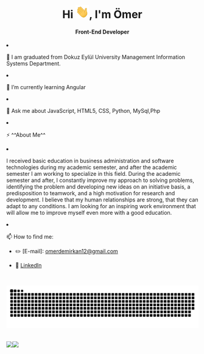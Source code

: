 <div align="center">
<h1 align="center">Hi <img width="35" src="https://github.com/1999AZZAR/1999AZZAR/blob/main/resources/img/waving.gif">, I'm Ömer</h1>
<h4 align="center">Front-End Developer </h4>
</div


- 🔭 I am graduated from Dokuz Eylül University Management Information Systems Department. 
- 🌱 I’m currently learning Angular
- 💬 Ask me about JavaScript, HTML5, CSS, Python, MySql,Php

- ⚡ ^^About Me^^
- 
     I received basic education in business administration and software technologies during my academic semester, and after the academic semester I am working to specialize in this field. During the academic semester and after, I constantly improve my approach to solving problems, identifying the problem and developing new ideas on an initiative basis, a predisposition to teamwork, and a high motivation for research and development. I believe that my human relationships are strong, that they can adapt to any conditions. I am looking for an inspiring work environment that will allow me to improve myself even more with a good education.

- 📫 How to find me: 
  - :pencil2: [E-mail]: omerdemirkan12@gmail.com
  - :office: [LinkedIn](https://www.linkedin.com/in/omerdemirkan/)
     
     <br>
     <div align="center">
  <a href="https://1999azzar.github.io/1999AZZAR/">
  <img  src="https://github.com/1999AZZAR/1999AZZAR/blob/main/resources/img/grid-snake.svg"
       alt="snake" /></a>
</div><br>

 <a href="https://github.com/omerdemiirkan"><img align="center" src="https://github-readme-stats.vercel.app/api?username=omerdemiirkan&theme=codeSTACKr" /></a><a href="https://github.com/omerdemiirkan"><img  align="center" src="https://github-readme-stats.vercel.app/api/top-langs/?username=omerdemiirkan&bg_color=0d1117&theme=algolia&text_color=FFFFFF&title_color=FFFFFF&hide_border=true&layout=compact&langs_count=10" /></a>
